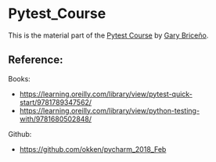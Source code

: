 # Pytest_Course

This is the material part of the [Pytest Course](http://www.clubdetecnologia.net/cursos/pruebas-con-python/) by [Gary Briceño](https://www.linkedin.com/in/garybriceno/).

## Reference:

Books:
- https://learning.oreilly.com/library/view/pytest-quick-start/9781789347562/ 
- https://learning.oreilly.com/library/view/python-testing-with/9781680502848/

Github:
- https://github.com/okken/pycharm_2018_Feb
